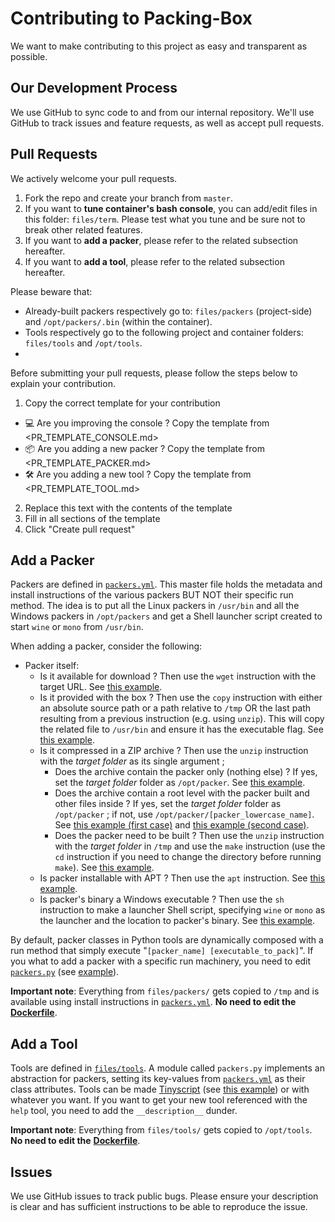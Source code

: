 # Contributing to Packing-Box
We want to make contributing to this project as easy and transparent as possible.

## Our Development Process

We use GitHub to sync code to and from our internal repository. We'll use GitHub to track issues and feature requests, as well as accept pull requests.

## Pull Requests

We actively welcome your pull requests.

1. Fork the repo and create your branch from `master`.
2. If you want to **tune container's bash console**, you can add/edit files in this folder: `files/term`. Please test what you tune and be sure not to break other related features.
3. If you want to **add a packer**, please refer to the related subsection hereafter.
4. If you want to **add a tool**, please refer to the related subsection hereafter.

  Please beware that:
  - Already-built packers respectively go to: `files/packers` (project-side) and `/opt/packers/.bin` (within the container).
  - Tools respectively go to the following project and container folders: `files/tools` and `/opt/tools`.
  - 

Before submitting your pull requests, please follow the steps below to explain your contribution.

1. Copy the correct template for your contribution
  - 💻 Are you improving the console ? Copy the template from <PR_TEMPLATE_CONSOLE.md>
  - 📦 Are you adding a new packer ? Copy the template from <PR_TEMPLATE_PACKER.md>
  - 🛠️ Are you adding a new tool ? Copy the template from <PR_TEMPLATE_TOOL.md>
2. Replace this text with the contents of the template
3. Fill in all sections of the template
4. Click "Create pull request"

## Add a Packer

Packers are defined in [`packers.yml`](https://github.com/dhondta/docker-packing-box/blob/main/packers.yml). This master file holds the metadata and install instructions of the various packers BUT NOT their specific run method. The idea is to put all the Linux packers in `/usr/bin` and all the Windows packers in `/opt/packers` and get a Shell launcher script created to start `wine` or `mono` from `/usr/bin`.

When adding a packer, consider the following:
- Packer itself:
  - Is it available for download ? Then use the `wget` instruction with the target URL. See [this example](https://github.com/dhondta/docker-packing-box/blob/main/packers.yml#L5).
  - Is it provided with the box ? Then use the `copy` instruction with either an absolute source path or a path relative to `/tmp` OR the last path resulting from a previous instruction (e.g. using `unzip`). This will copy the related file to `/usr/bin` and ensure it has the executable flag. See [this example](https://github.com/dhondta/docker-packing-box/blob/main/packers.yml#L23).
  - Is it compressed in a ZIP archive ? Then use the `unzip` instruction with the *target folder* as its single argument ;
    - Does the archive contain the packer only (nothing else) ? If yes, set the *target folder* folder as `/opt/packer`. See [this example](https://github.com/dhondta/docker-packing-box/blob/main/packers.yml#L31).
    - Does the archive contain a root level with the packer built and other files inside ? If yes, set the *target folder* folder as `/opt/packer` ; if not, use `/opt/packer/[packer_lowercase_name]`. See [this example (first case)](https://github.com/dhondta/docker-packing-box/blob/main/packers.yml#L15) and [this example (second case)](https://github.com/dhondta/docker-packing-box/blob/main/packers.yml#L52).
    - Does the packer need to be built ? Then use the `unzip` instruction with the *target folder* in `/tmp` and use the `make` instruction (use the `cd` instruction if you need to change the directory before running `make`). See [this example](https://github.com/dhondta/docker-packing-box/blob/main/packers.yml#L43).
  - Is packer installable with APT ? Then use the `apt` instruction. See [this example](https://github.com/dhondta/docker-packing-box/blob/main/packers.yml#L95).
  - Is packer's binary a Windows executable ? Then use the `sh` instruction to make a launcher Shell script, specifying `wine` or `mono` as the launcher and the location to packer's binary. See [this example](https://github.com/dhondta/docker-packing-box/blob/main/packers.yml#L16).

By default, packer classes in Python tools are dynamically composed with a run method that simply execute "`[packer_name] [executable_to_pack]`". If you what to add a packer with a specific run machinery, you need to edit [`packers.py`](https://github.com/dhondta/docker-packing-box/blob/main/files/tools/packers.py) (see [example](https://github.com/dhondta/docker-packing-box/blob/main/files/tools/packers.py#L203)).

**Important note**: Everything from `files/packers/` gets copied to `/tmp` and is available using install instructions in [`packers.yml`](https://github.com/dhondta/docker-packing-box/blob/main/packers.yml). **No need to edit the** [**Dockerfile**](https://github.com/dhondta/docker-packing-box/blob/main/Dockerfile).

## Add a Tool

Tools are defined in [`files/tools`](https://github.com/dhondta/docker-packing-box/tree/main/files/tools). A module called `packers.py` implements an abstraction for packers, setting its key-values from [`packers.yml`](https://github.com/dhondta/docker-packing-box/blob/main/packers.yml) as their class attributes. Tools can be made [Tinyscript](https://github.com/dhondta/python-tinyscript) (see [this example](https://github.com/dhondta/docker-packing-box/blob/main/files/tools/packer-installer)) or with whatever you want. If you want to get your new tool referenced with the `help` tool, you need to add the `__description__` dunder.

**Important note**: Everything from `files/tools/` gets copied to `/opt/tools`. **No need to edit the** [**Dockerfile**](https://github.com/dhondta/docker-packing-box/blob/main/Dockerfile).

## Issues

We use GitHub issues to track public bugs. Please ensure your description is clear and has sufficient instructions to be able to reproduce the issue.
